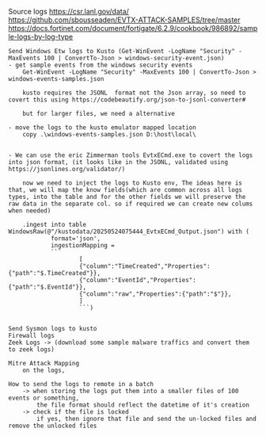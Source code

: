 
Source logs
    https://csr.lanl.gov/data/
    https://github.com/sbousseaden/EVTX-ATTACK-SAMPLES/tree/master
    https://docs.fortinet.com/document/fortigate/6.2.9/cookbook/986892/sample-logs-by-log-type



    Send Windows Etw logs to Kusto (Get-WinEvent -LogName "Security" -MaxEvents 100 | ConvertTo-Json > windows-security-event.json) 
    - get sample events from the windows security events
        Get-WinEvent -LogName "Security" -MaxEvents 100 | ConvertTo-Json > windows-events-samples.json

        kusto requires the JSONL  format not the Json array, so need to covert this using https://codebeautify.org/json-to-jsonl-converter#

        but for larger files, we need a alternative

    - move the logs to the kusto emulator mapped location
        copy .\windows-events-samples.json D:\host\local\


    - We can use the eric Zimmerman tools EvtxECmd.exe to covert the logs into json format, (it looks like in the JSONL, validated using https://jsonlines.org/validator/)

        now we need to inject the logs to Kusto env, The ideas here is that, we will map the know fields(which are common across all logs types, into the table and for the other fields we will preserve the raw data in the separate col. so if required we can create new colums when needed)
        
        .ingest into table WindowsRaw(@"/kustodata/20250524075444_EvtxECmd_Output.json") with (
                format='json', 
                ingestionMapping =
                ```
                        [ 
                        {"column":"TimeCreated","Properties":{"path":"$.TimeCreated"}},
                        {"column":"EventId","Properties":{"path":"$.EventId"}},
                        {"column":"raw","Properties":{"path":"$"}},
                        ]
                        ```)


    Send Sysmon logs to kusto
    Firewall logs
    Zeek Logs -> (download some sample malware traffics and convert them to zeek logs)

    Mitre Attack Mapping
        on the logs,  

    How to send the logs to remote in a batch
        -> when storing the logs put them into a smaller files of 100 events or something, 
            the file format should reflect the datetime of it's creation
        -> check if the file is locked
            if yes, then ignore that file and send the un-locked files and remove the unlocked files
